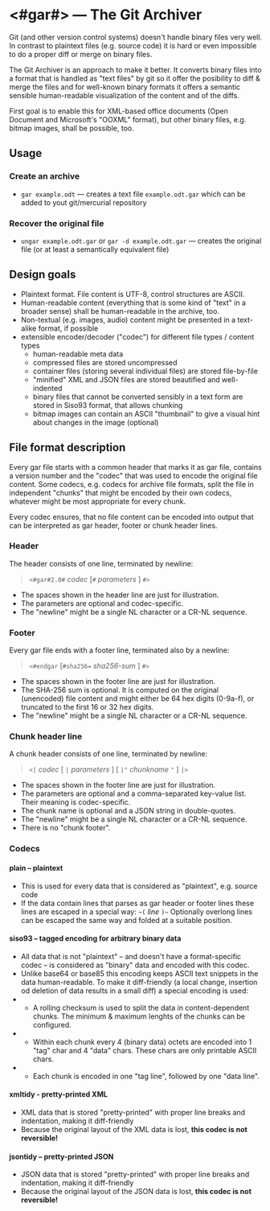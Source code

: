 # <#gar#> — The Git Archiver

Git (and other version control systems) doesn't handle binary files very well. In contrast to plaintext files (e.g. source code) it is hard or even impossible to do a proper diff or merge on binary files.

The Git Archiver is an approach to make it better. It converts binary files into a format that is handled as "text files" by git so it offer the posibility to diff & merge the files and for well-known binary formats it offers a semantic sensible human-readable visualization of the content and of the diffs.

First goal is to enable this for XML-based office documents (Open Document and Microsoft's "OOXML" format), but other binary files, e.g. bitmap images, shall be possible, too.

## Usage

### Create an archive
* `gar example.odt` — creates a text file `example.odt.gar` which can be added to yout git/mercurial repository

### Recover the original file
* `ungar example.odt.gar` or `gar -d example.odt.gar` — creates the original file (or at least a semantically equivalent file)

## Design goals
* Plaintext format. File content is UTF-8, control structures are ASCII.
* Human-readable content (everything that is some kind of "text" in a broader sense) shall be human-readable in the archive, too.
* Non-textual (e.g. images, audio) content might be presented in a text-alike format, if possible
* extensible encoder/decoder ("codec") for different file types / content types
  * human-readable meta data 
  * compressed files are stored uncompressed
  * container files (storing several individual files) are stored file-by-file
  * "minified" XML and JSON files are stored beautified and well-indented
  * binary files that cannot be converted sensibly in a text form are stored in Siso93 format, that allows chunking
  * bitmap images can contain an ASCII "thumbnail" to give a visual hint about changes in the image (optional)

## File format description

Every gar file starts with a common header that marks it as gar file, contains a version number and the "codec" that was used to encode the original file content. Some codecs, e.g. codecs for archive file formats, split the file in independent "chunks" that might be encoded by their own codecs, whatever might be most appropriate for every chunk.

Every codec ensures, that no file content can be encoded into output that can be interpreted as gar header, footer or chunk header lines.

### Header

The header consists of one line, terminated by newline:

> `<#gar#2.0#` _codec_ [`#` _parameters_ ] `#>`

* The spaces shown in the header line are just for illustration.
* The parameters are optional and codec-specific.
* The "newline" might be a single NL character or a CR-NL sequence.

### Footer

Every gar file ends with a footer line, terminated also by a newline:

> `<#endgar` [`#sha256=` _sha256-sum_ ] `#>` 

* The spaces shown in the footer line are just for illustration.
* The SHA-256 sum is optional. It is computed on the original (unencoded) file content and might either be 64 hex digits (0-9a-f), or truncated to the first 16 or 32 hex digits.
* The "newline" might be a single NL character or a CR-NL sequence.

### Chunk header line

A chunk header consists of one line, terminated by newline:

> `<|` _codec_ [ `|` _parameters_ ] [ `|"` _chunkname_ `"` ] `|>`

* The spaces shown in the footer line are just for illustration.
* The parameters are optional and a comma-separated key-value list. Their meaning is codec-specific.
* The chunk name is optional and a JSON string in double-quotes.
* The "newline" might be a single NL character or a CR-NL sequence.
* There is no "chunk footer".

### Codecs

#### plain – plaintext
* This is used for every data that is considered as "plaintext", e.g. source code
* If the data contain lines that parses as gar header or footer lines these lines are escaped in a special way:
  `~(` _line_ `)~`
  Optionally overlong lines can be escaped the same way and folded at a suitable position.

#### siso93 – tagged encoding for arbitrary binary data
* All data that is not "plaintext" – and doesn't have a format-specific codec – is considered as "binary" data and encoded with this codec.
* Unlike base64 or base85 this encoding keeps ASCII text snippets in the data human-readable. To make it diff-friendly (a local change, insertion od deletion of data results in a small diff) a special encoding is used:
* * A rolling checksum is used to split the data in content-dependent chunks. The minimum & maximum lenghts of the chunks can be configured.
* * Within each chunk every 4 (binary data) octets are encoded into 1 "tag" char and 4 "data" chars. These chars are only printable ASCII chars.
* * Each chunk is encoded in one "tag line", followed by one "data line".

#### xmltidy - pretty-printed XML
* XML data that is stored "pretty-printed" with proper line breaks and indentation, making it diff-friendly
* Because the original layout of the XML data is lost, **this codec is not reversible!**

#### jsontidy – pretty-printed JSON
* JSON data that is stored "pretty-printed" with proper line breaks and indentation, making it diff-friendly
* Because the original layout of the JSON data is lost, **this codec is not reversible!**

